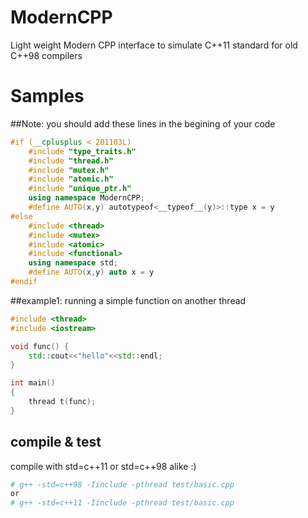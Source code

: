# ModernCPP
Light weight Modern CPP interface to simulate C++11 standard for old C++98 compilers
# Samples
##Note: you should add these lines in the begining of your code

```cpp
#if (__cplusplus < 201103L)
	#include "type_traits.h"
	#include "thread.h"
	#include "mutex.h"
	#include "atomic.h"
	#include "unique_ptr.h"
	using namespace ModernCPP;
	#define AUTO(x,y) autotypeof<__typeof__(y)>::type x = y
#else
	#include <thread>
	#include <mutex>
	#include <atomic>
	#include <functional>
	using namespace std;
	#define AUTO(x,y) auto x = y
#endif 
```

##example1: running a simple function on another thread
```cpp
#include <thread>
#include <iostream>

void func() {
    std::cout<<"hello"<<std::endl;
}

int main()
{
    thread t(func);
}
```

## compile & test
compile with std=c++11 or std=c++98 alike :)

```sh
# g++ -std=c++98 -Iinclude -pthread test/basic.cpp
or
# g++ -std=c++11 -Iinclude -pthread test/basic.cpp
```
